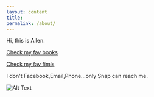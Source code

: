 ```yaml
---
layout: content
title: 
permalink: /about/
---
```

Hi, this is Allen.

[Check my fav books](https://www.goodreads.com/allenleeein)

[Check my fav fimls](https://www.pinterest.com/buildingtars/films/)

I don't Facebook,Email,Phone...only Snap can reach me.

![Alt Text](https://i.imgur.com/Jjyds3p.png)




